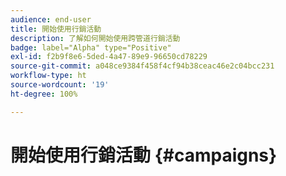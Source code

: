```yaml
---
audience: end-user
title: 開始使用行銷活動
description: 了解如何開始使用跨管道行銷活動
badge: label="Alpha" type="Positive"
exl-id: f2b9f8e6-5ded-4a47-89e9-96650cd78229
source-git-commit: a048ce9384f458f4cf94b38ceac46e2c04bcc231
workflow-type: ht
source-wordcount: '19'
ht-degree: 100%

---
```


# 開始使用行銷活動 {#campaigns}
